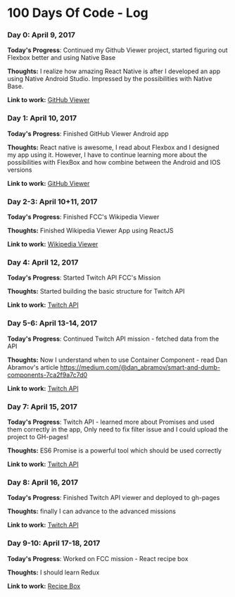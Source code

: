 # 100 Days Of Code - Log

### Day 0: April 9, 2017 
 

**Today's Progress**:  Continued my Github Viewer project, started figuring out Flexbox better and using Native Base

**Thoughts:** I realize how amazing React Native is after I developed an app using Native Android Studio.
Impressed by the possibilities with Native Base.

**Link to work:** [GitHub Viewer](https://github.com/60noy/react-native-github-viewer)

### Day 1: April 10, 2017 
 

**Today's Progress**:  Finished GitHub Viewer Android app 

**Thoughts:** React native is awesome, I read about Flexbox and I designed my app using it.
However, I have to continue learning more about the possibilities with FlexBox and how combine
between the Android and IOS versions

**Link to work:** [GitHub Viewer](https://github.com/60noy/react-native-github-viewer)

### Day 2-3: April 10+11, 2017 
 

**Today's Progress**:  Finished FCC's Wikipedia Viewer 

**Thoughts:** Finished Wikipedia Viewer App using ReactJS

**Link to work:** [Wikipedia Viewer](https://github.com/60noy/wikipedia-viewer)

### Day 4: April 12, 2017 
 

**Today's Progress**:  Started Twitch API FCC's Mission

**Thoughts:** Started building the basic structure for Twitch API

**Link to work:** [Twitch API ](https://github.com/60noy/FCC-twitch-api)

### Day 5-6: April 13-14, 2017 
 

**Today's Progress**:  Continued Twitch API mission - fetched data from the API

**Thoughts:** Now I understand when to use Container Component - read 
Dan Abramov's article https://medium.com/@dan_abramov/smart-and-dumb-components-7ca2f9a7c7d0

**Link to work:** [Twitch API ](https://github.com/60noy/FCC-twitch-api)

### Day 7: April 15, 2017 
 

**Today's Progress**:  Twitch API - learned more about Promises and used them correctly in the app,
Only need to fix filter issue and I could upload the project to GH-pages!

**Thoughts:** ES6 Promise is a powerful tool which should be used correctly

**Link to work:** [Twitch API ](https://github.com/60noy/FCC-twitch-api)

### Day 8: April 16, 2017 
 

**Today's Progress**:  Finished Twitch API viewer and deployed to gh-pages

**Thoughts:** finally I can advance to the advanced missions

**Link to work:** [Twitch API ](https://60noy.github.io/FCC-twitch-api)


### Day 9-10: April 17-18, 2017 
 

**Today's Progress**:  Worked on FCC mission - React recipe box

**Thoughts:** I should learn Redux

**Link to work:** [Recipe Box ](https://github.com/60noy/FCC-Recipe-Box)



